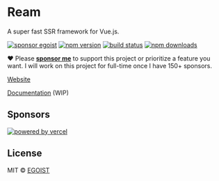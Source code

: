 # Ream

A super fast SSR framework for Vue.js.

[![sponsor egoist](https://badgen.net/badge/SPONSOR/EGOIST/purple?icon=kofi&labelColor=black)](https://github.com/sponsors/egoist) [![npm version](https://badgen.net/npm/v/ream/beta)](https://npm.im/ream) [![build status](https://badgen.net/github/status/ream/ream/main)](https://github.com/ream/ream/actions) [![npm downloads](https://badgen.net/npm/dm/ream)](https://npm.im/ream)

❤️ Please [**sponsor me**](https://github.com/sponsors/egoist) to support this project or prioritize a feature you want. I will work on this project for full-time once I have 150+ sponsors.

[Website](https://ream.dev)

[Documentation](https://ream.dev/docs/getting-started) (WIP)

## Sponsors

[![powered by vercel](https://gist.githubusercontent.com/egoist/40709a330eaec21acefd984e70a726ee/raw/1f4f350e56bf9dd0eec6d4217b50bda80b712342/powered-by-vercel.svg)](https://vercel.com?utm_source=reamjs)

## License

MIT &copy; [EGOIST](https://github.com/sponsors/egoist)

